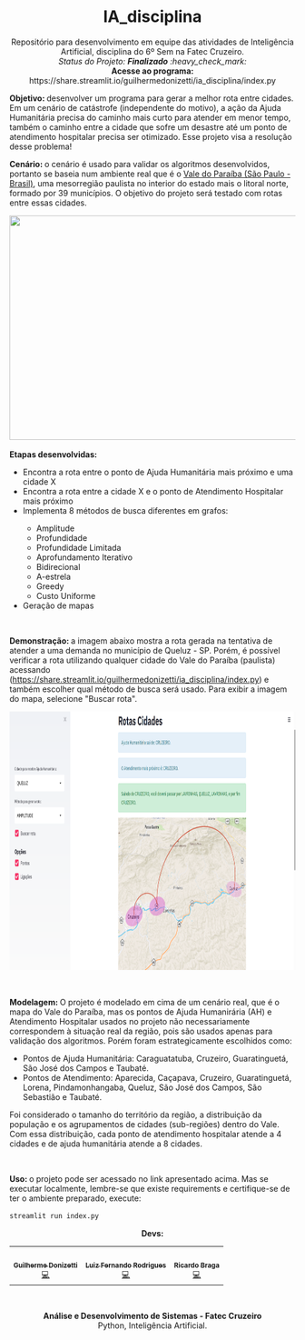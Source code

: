 <h1 align="center">IA_disciplina</h1>
<p align="center">
Repositório para desenvolvimento em equipe das atividades de Inteligência Artificial, disciplina do 6º Sem na Fatec Cruzeiro.<br>
<i>Status do Projeto: <b>Finalizado</b> :heavy_check_mark:</i><br>
<b>Acesse ao programa: </b>https://share.streamlit.io/guilhermedonizetti/ia_disciplina/index.py
</p>

<b>Objetivo: </b>desenvolver um programa para gerar a melhor rota entre cidades. Em um cenário de catástrofe (independente do motivo), a ação da Ajuda Humanitária precisa do caminho mais curto para atender em menor tempo, também o caminho entre a cidade que sofre um desastre até um ponto de atendimento hospitalar precisa ser otimizado. Esse projeto visa a resolução desse problema!

<b>Cenário: </b>o cenário é usado para validar os algoritmos desenvolvidos, portanto se baseia num ambiente real que é o <a href="https://pt.wikipedia.org/wiki/Regi%C3%A3o_Metropolitana_do_Vale_do_Para%C3%ADba_e_Litoral_Norte">Vale do Paraíba (São Paulo - Brasil)</a>, uma mesorregião paulista no interior do estado mais o litoral norte, formado por 39 municípios. O objetivo do projeto será testado com rotas entre essas cidades.

<p align="center">
<img src="https://www.desenvolvevale.com.br/wp-content/uploads/2019/08/mapa_RMVPLN.jpg" width="510" height="395"></img>
</p>

<b>Etapas desenvolvidas: </b><br>
<ul>
<li>Encontra a rota entre o ponto de Ajuda Humanitária mais próximo e uma cidade X</li>
<li>Encontra a rota entre a cidade X e o ponto de Atendimento Hospitalar mais próximo</li>
<li>Implementa 8 métodos de busca diferentes em grafos:</li>
  <ul>
    <li>Amplitude</li>
    <li>Profundidade</li>
    <li>Profundidade Limitada</li>
    <li>Aprofundamento Iterativo</li>
    <li>Bidirecional</li>
    <li>A-estrela</li>
    <li>Greedy</li>
    <li>Custo Uniforme</li>
  </ul>
<li>Geração de mapas</li>
</ul>

<br>

<b>Demonstração: </b>a imagem abaixo mostra a rota gerada na tentativa de atender a uma demanda no município de Queluz - SP. Porém, é possível verificar a rota utilizando qualquer cidade do Vale do Paraíba (paulista) acessando (https://share.streamlit.io/guilhermedonizetti/ia_disciplina/index.py) e também escolher qual método de busca será usado. Para exibir a imagem do mapa, selecione "Buscar rota".<br>
<p align="center">
<img src="https://github.com/guilhermedonizetti/IA_disciplina/blob/master/images/resultado.png" width="770" height="455"></img>
</p>

<br>

<b>Modelagem: </b>O projeto é modelado em cima de um cenário real, que é o mapa do Vale do Paraíba, mas os pontos de Ajuda Humanirária (AH) e Atendimento Hospitalar usados no projeto não necessariamente correspondem à situação real da região, pois são usados apenas para validação dos algoritmos. Porém foram estrategicamente escolhidos como:

<ul>
  <li>Pontos de Ajuda Humanitária: Caraguatatuba, Cruzeiro, Guaratinguetá, São José dos Campos e Taubaté.</li>
  <li>Pontos de Atendimento: Aparecida, Caçapava, Cruzeiro, Guaratinguetá, Lorena, Pindamonhangaba, Queluz, São José dos Campos, São Sebastião e Taubaté.</li>
</ul>

Foi considerado o tamanho do território da região, a distribuição da população e os agrupamentos de cidades (sub-regiões) dentro do Vale. Com essa distribuição, cada ponto de atendimento hospitalar atende a 4 cidades e de ajuda humanitária atende a 8 cidades.

<br>

<b>Uso: </b>o projeto pode ser acessado no link apresentado acima. Mas se executar localmente, lembre-se que existe requirements e certifique-se de ter o ambiente preparado, execute:

```python
streamlit run index.py
```

<p align="center"><b>Devs: </b></p>
<table align="center">
  <tr>
    <td align="center"><a href="https://br.linkedin.com/in/guilhermedonizetti-ads"><img src="https://avatars.githubusercontent.com/u/47000945?v=4" width="100px;" alt=""/><br /><sub><b>Guilherme Donizetti</b></sub></a><br /><a href="https://github.com/guilhermedonizetti/IA_disciplina/commits?author=guilhermedonizetti" title="Desenvolvedor">💻</a></td>
    <td align="center"><a href="https://github.com/SACRIER"><img src="https://avatars.githubusercontent.com/u/61637378?v=4" width="100px;" alt=""/><br /><sub><b>Luiz Fernando Rodrigues</b></sub></a><br /><a href="https://github.com/guilhermedonizetti/IA_disciplina/commits?author=SACRIER" title="Desenvolvedor">💻</a></td>
    <td align="center"><a href="https://github.com/Ricardo-Braga1"><img src="https://avatars.githubusercontent.com/u/89203941?v=4" width="100px;" alt=""/><br /><sub><b>Ricardo Braga</b></sub></a><br /><a href="https://github.com/guilhermedonizetti/IA_disciplina/commits?author=Ricardo-Braga1" title="Desenvolvedor">💻</a></td>
  </tr>
</table>
</center>

<br>

<p align="center">
<b>Análise e Desenvolvimento de Sistemas - Fatec Cruzeiro</b><br>
Python, Inteligência Artificial.
</p>
